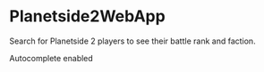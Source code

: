 # Planetside2WebApp

Search for Planetside 2 players to see their battle rank and faction.

Autocomplete enabled